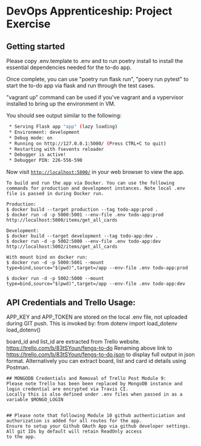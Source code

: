 # DevOps Apprenticeship: Project Exercise

## Getting started

Please copy .env.template to .env and to run poetry install to install the essential dependencies needed for the to-do app. 

Once complete, you can use "poetry run flask run", "poery run pytest" to start the to-do app via flask and run through the test cases. 

"vagrant up" command can be used if you've vagrant and a vypervisor installed to bring up the environment in VM. 

You should see output similar to the following:
```bash
 * Serving Flask app "app" (lazy loading)
 * Environment: development
 * Debug mode: on
 * Running on http://127.0.0.1:5000/ (Press CTRL+C to quit)
 * Restarting with fsevents reloader
 * Debugger is active!
 * Debugger PIN: 226-556-590
```
Now visit [`http://localhost:5000/`](http://localhost:5000/) in your web browser to view the app.

```
To build and run the app via Docker. You can use the following commands for production and development instances. Note local .env file is passed in during Docker run. 

Production: 
$ docker build --target production --tag todo-app:prod .
$ docker run -d -p 5000:5001 --env-file .env todo-app:prod
http://localhost:5000/items/get_all_cards

Development:
$ docker build --target development --tag todo-app:dev .
$ docker run -d -p 5002:5000 --env-file .env todo-app:dev
http://localhost:5002/items/get_all_cards

With mount bind on docker run: 
$ docker run -d -p 5000:5001 --mount type=bind,source="$(pwd)",target=/app --env-file .env todo-app:prod

$ docker run -d -p 5002:5000 --mount type=bind,source="$(pwd)",target=/app --env-file .env todo-app:dev

```
## API Credentials and Trello Usage:  
APP_KEY and APP_TOKEN are stored on the local .env file, not uploaded during GIT push. This is invoked by: 
from dotenv import load_dotenv  
load_dotenv()

board_id and list_id are extracted from Trello website. 
https://trello.com/b/83tSYoun/fengs-to-do
Renaming above link to https://trello.com/b/83tSYoun/fengs-to-do.json to display full output in json format. 
Alternatively you can extract board, list and card id details using Postman. 

```
## MONGODB Credentials and Removal of Trello Post Module 9:
Please note Trello has been been replaced by MongoDB instance and login credential are encrypted via Travis CI. 
Locally this is also defined under .env files when passed in as a variable $MONGO_LOGIN


## Please note that following Module 10 github authenticiation and authorization is added for all routes for the app. 
Ensure to setup your Github OAuth App via github developer settings. All git IDs by default will retain ReadOnly access
to the app. 
```

